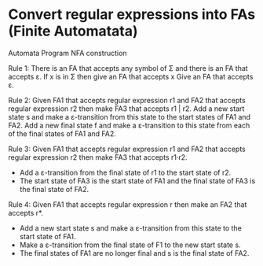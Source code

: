 # Convert regular expressions into FAs (Finite Automatata)
Automata Program NFA construction


Rule 1: There is an FA that accepts any symbol of Σ  and there is an FA that accepts ε.
If x is in Σ then give an FA that accepts x
Give an FA that accepts ε.

Rule 2: Given FA1 that accepts regular expression r1 and FA2 that accepts regular expression r2 then make FA3 that accepts r1 | r2. 
Add a new start state s and make a ε-transition from this state to the start states of FA1 and FA2. 
Add a new final state f and make a ε-transition to this state from each of the final states of FA1 and FA2.

Rule 3: Given FA1 that accepts regular expression r1 and FA2 that accepts regular expression r2 then make FA3 that accepts r1·r2. 
 * Add a ε-transition from the final state of r1 to the start state of r2. 
 * The start state of FA3 is the start state of FA1 and the final state of FA3 is the final state of FA2.
 
 
Rule 4: Given FA1 that accepts regular expression r then make an FA2 that accepts r*. 
* Add a new start state s and make a ε-transition from this state to the start state of FA1. 
* Make a ε-transition from the final state of F1 to the new start state s. 
* The final states of FA1 are no longer final and s is the final state of FA2. 

